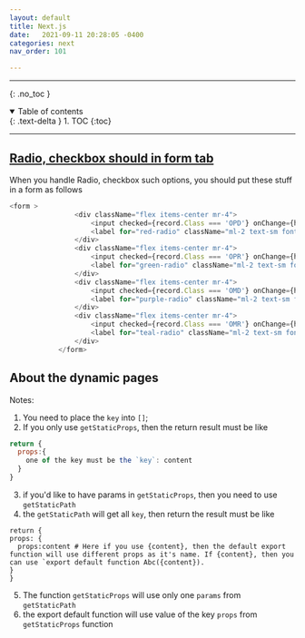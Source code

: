 ```yaml
---
layout: default
title: Next.js
date:   2021-09-11 20:28:05 -0400
categories: next
nav_order: 101

---
```


---
{: .no_toc }

<details open markdown="block">
  <summary>
    Table of contents
  </summary>
  {: .text-delta }
1. TOC
{:toc}
</details>

---

## [Radio, checkbox should in form tab](http://react.tips/radio-buttons-in-reactjs/)

When you handle Radio, checkbox such options, you should put these stuff in a form as follows

```javascript
<form >
                <div className="flex items-center mr-4">
                    <input checked={record.Class === 'OPD'} onChange={handleChange}  id={record['ID']} type="radio" value="OPD" name="colored-radio" className="w-4 h-4 text-red-600 bg-gray-100 border-gray-300 focus:ring-red-500 dark:focus:ring-red-600 dark:ring-offset-gray-800 focus:ring-2 dark:bg-gray-700 dark:border-gray-600" />
                    <label for="red-radio" className="ml-2 text-sm font-medium text-gray-900 dark:text-gray-300">OPD</label>
                </div>
                <div className="flex items-center mr-4">
                    <input checked={record.Class === 'OPR'} onChange={handleChange} id={record['ID']} type="radio" value="OPR" name="colored-radio" className="w-4 h-4 text-green-600 bg-gray-100 border-gray-300 focus:ring-green-500 dark:focus:ring-green-600 dark:ring-offset-gray-800 focus:ring-2 dark:bg-gray-700 dark:border-gray-600" />
                    <label for="green-radio" className="ml-2 text-sm font-medium text-gray-900 dark:text-gray-300">OPR</label>
                </div>
                <div className="flex items-center mr-4">
                    <input checked={record.Class === 'OMD'} onChange={handleChange} id={record['ID']} type="radio" value="OMD" name="colored-radio" className="w-4 h-4 text-purple-600 bg-gray-100 border-gray-300 focus:ring-purple-500 dark:focus:ring-purple-600 dark:ring-offset-gray-800 focus:ring-2 dark:bg-gray-700 dark:border-gray-600" />
                    <label for="purple-radio" className="ml-2 text-sm font-medium text-gray-900 dark:text-gray-300">OMD</label>
                </div>
                <div className="flex items-center mr-4">
                    <input checked={record.Class === 'OMR'} onChange={handleChange} id={record['ID']} type="radio" value="OMR" name="colored-radio" className="w-4 h-4 text-orange-500 bg-gray-100 border-gray-300 focus:ring-teal-500 dark:focus:ring-teal-600 dark:ring-offset-gray-800 focus:ring-2 dark:bg-gray-700 dark:border-gray-600" />
                    <label for="teal-radio" className="ml-2 text-sm font-medium text-gray-900 dark:text-gray-300">OMR</label>
                </div>
            </form>

```

## About the dynamic pages

Notes:
1. You need to place the `key` into `[]`;
2. If you only use `getStaticProps`, then the return result must be like
  ```javascript
  return {
    props:{
      one of the key must be the `key`: content
    }
  }
 ```
3.   if you'd like to have params in `getStaticProps`, then you need to use `getStaticPath`
4.   the `getStaticPath` will get all `key`, then return the result must be like
  ```JS
  return {
  props: {
    props:content # Here if you use {content}, then the default export function will use different props as it's name. If {content}, then you can use `export default function Abc({content}).
}
}
 ```
5.   The function `getStaticProps` will use only one `params` from `getStaticPath`
6.   the export default function will use value of the  key `props` from `getStaticProps` function
